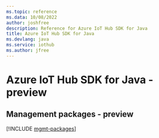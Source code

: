 ```yaml
---
ms.topic: reference
ms.data: 10/08/2022
author: joshfree
description: Reference for Azure IoT Hub SDK for Java
title: Azure IoT Hub SDK for Java
ms.devlang: java
ms.service: iothub
ms.author: jfree
---
```

# Azure IoT Hub SDK for Java - preview

## Management packages - preview
[!INCLUDE [mgmt-packages](iot-hub-mgmt-index.md)]
